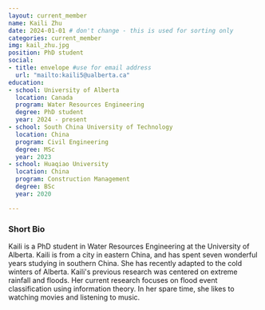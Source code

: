 ```yaml
---
layout: current_member
name: Kaili Zhu
date: 2024-01-01 # don't change - this is used for sorting only
categories: current_member
img: kail_zhu.jpg
position: PhD student
social:
- title: envelope #use for email address
  url: "mailto:kaili5@ualberta.ca"
education:
- school: University of Alberta
  location: Canada
  program: Water Resources Engineering
  degree: PhD student
  year: 2024 - present
- school: South China University of Technology
  location: China
  program: Civil Engineering
  degree: MSc
  year: 2023
- school: Huaqiao University
  location: China
  program: Construction Management
  degree: BSc
  year: 2020

---
```


### Short Bio
Kaili is a PhD student in Water Resources Engineering at the University of Alberta. Kaili is from a city in eastern China, and has spent seven wonderful years studying in southern China. She has recently adapted to the cold winters of Alberta. Kaili's previous research was centered on extreme rainfall and floods. Her current research focuses on flood event classification using information theory. In her spare time, she likes to watching movies and listening to music.
